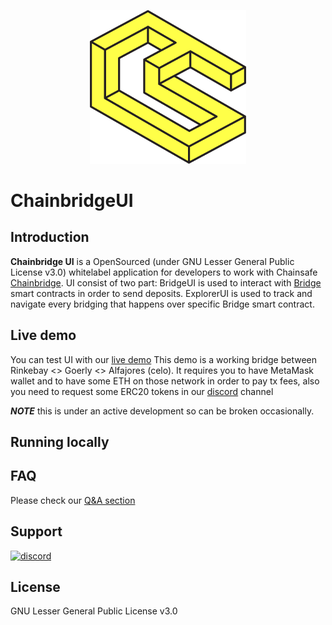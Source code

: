 <p align="center"><a href="https://https://chainsafe.io/"><img width="250" title="Chainbridge UI" src='assets/chainsafe_logo.png'/></a></p>

# ChainbridgeUI

## Introduction
**Chainbridge UI** is a OpenSourced (under GNU Lesser General Public License v3.0) whitelabel application for developers
to work with Chainsafe [Chainbridge](https://github.com/ChainSafe/chainbridge-core). UI consist of two part:
BridgeUI is used to interact with [Bridge](https://github.com/chainsafe/chainbridge-solidity) smart contracts
in order to send deposits.
ExplorerUI is used to track and navigate every bridging that happens over specific Bridge smart contract.

## Live demo
You can test UI with our [live demo](52.73.103.2)
This demo is a working bridge between Rinkebay <> Goerly <> Alfajores (celo).
It requires you to have MetaMask wallet and to have some ETH on those network in order to pay tx fees, also you need to request some ERC20 tokens in our [discord](https://discord.gg/ykXsJKfhgq) channel

***NOTE*** this is under an active development so can be broken occasionally.

## Running locally

## FAQ
Please check our [Q&A section](https://github.com/ChainSafe/chainbridge-ui/discussions/categories/q-a)

## Support
<a href="https://discord.gg/ykXsJKfhgq">
  <img alt="discord" src="https://img.shields.io/discord/593655374469660673?label=Discord&logo=discord&style=flat" />
</a>

## License
GNU Lesser General Public License v3.0
